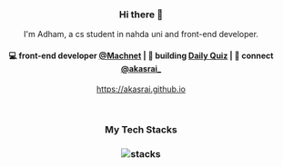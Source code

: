 <h3 align="center"> Hi there 👋</h3>

<p align="center">
I'm Adham, a cs student in nahda uni and front-end developer.
</p>

<h4 align="center">
💻 front-end developer <a href="https://www.linkedin.com/in/adham-mohamed-b43332373?utm_source=share&utm_campaign=share_via&utm_content=profile&utm_medium=android_app">@Machnet</a> | 🌱 building <a href="https://github.com/akasrai/daily-quiz-mobile">Daily Quiz</a> | 💬 connect <a href="https://twitter.com/akasrai_">@akasrai_</a>
</h4>
<p  align="center">
<a href="https://akasrai.github.io/">https://akasrai.github.io</a>
</p>

<br/>
<h3 align="center">
My Tech Stacks
</h3>

<h3 align="center">
<img src="https://raw.githubusercontent.com/akasrai/akasrai/master/assets/stack-hills.png" alt="stacks"/>
</h3>
